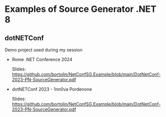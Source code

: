 # Examples of Source Generator .NET 8
## dotNETConf

Demo project used during my session

  - Rome .NET Conference 2024

    Slides: https://github.com/bortolin/NetConfSG.Example/blob/main/DotNetConf-2023-PN-SourceGenerator.pdf

  - dotNETConf 2023 - 1nn0va Pordenone

    Slides: https://github.com/bortolin/NetConfSG.Example/blob/main/DotNetConf-2023-PN-SourceGenerator.pdf

